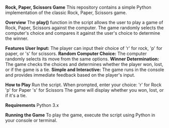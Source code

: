 **Rock, Paper, Scissors Game**
This repository contains a simple Python implementation of the classic Rock, Paper, Scissors game.

**Overview**
The **play()** function in the script allows the user to play a game of Rock, Paper, Scissors against the computer. The game randomly selects the computer's choice and compares it against the user's choice to determine the winner.

**Features**
**User Input:** The player can input their choice of 'r' for rock, 'p' for paper, or 's' for scissors.
**Random Computer Choice:** The computer randomly selects its move from the same options.
**Winner Determination:** The game checks the choices and determines whether the player won, lost, or if the game is a tie.
**Simple and Interactive:** The game runs in the console and provides immediate feedback based on the player's input.

**How to Play**
Run the script.
When prompted, enter your choice:
'r' for Rock
'p' for Paper
's' for Scissors
The game will display whether you won, lost, or if it's a tie.

**Requirements**
Python 3.x

**Running the Game**
To play the game, execute the script using Python in your console or terminal.
